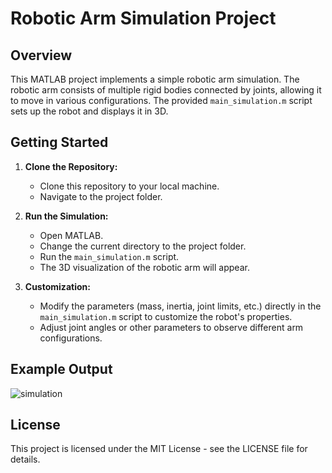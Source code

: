 # Robotic Arm Simulation Project

## Overview

This MATLAB project implements a simple robotic arm simulation. The robotic arm consists of multiple rigid bodies connected by joints, allowing it to move in various configurations. The provided `main_simulation.m` script sets up the robot and displays it in 3D.

## Getting Started

1. **Clone the Repository:**
   - Clone this repository to your local machine.
   - Navigate to the project folder.

2. **Run the Simulation:**
   - Open MATLAB.
   - Change the current directory to the project folder.
   - Run the `main_simulation.m` script.
   - The 3D visualization of the robotic arm will appear.

3. **Customization:**
   - Modify the parameters (mass, inertia, joint limits, etc.) directly in the `main_simulation.m` script to customize the robot's properties.
   - Adjust joint angles or other parameters to observe different arm configurations.

## Example Output

![simulation](https://github.com/ArianCSN/RoboticArmSimulation/assets/146763196/00a07f8b-f859-46c8-9a4a-a240c60af161)

## License

This project is licensed under the MIT License - see the LICENSE file for details.
